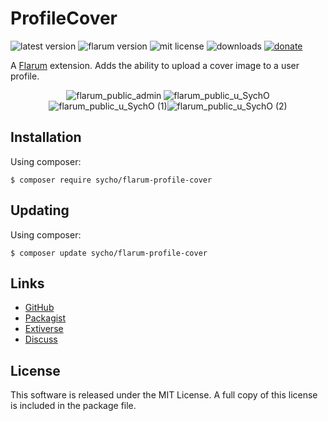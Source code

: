 # ProfileCover
![latest version](https://img.shields.io/github/release/SychO9/flarum-profile-cover.svg?style=flat-square)
![flarum version](https://img.shields.io/badge/flarum-%5E0.1.0--beta.15-%23e7742e?style=flat-square)
![mit license](https://img.shields.io/badge/license-MIT-green.svg?style=flat-square&color=green)
![downloads](https://img.shields.io/packagist/dt/sycho/flarum-profile-cover?color=%23f28d1a&style=flat-square)
[![donate](https://img.shields.io/badge/donate-buy%20me%20a%20coffee-%23ffde39?style=flat-square)](https://www.buymeacoffee.com/sycho)

A [Flarum](http://flarum.org/) extension. Adds the ability to upload a cover image to a user profile.

<p align=center>
<img alt="flarum_public_admin" src="https://user-images.githubusercontent.com/20267363/88463990-f186dc00-ceae-11ea-9446-9fd5c5ad40ee.png" /> <img alt="flarum_public_u_SychO" src="https://user-images.githubusercontent.com/20267363/88463974-c7351e80-ceae-11ea-8253-8145e5d98341.png"/><img alt="flarum_public_u_SychO (1)" src="https://user-images.githubusercontent.com/20267363/88463975-c8664b80-ceae-11ea-8b56-8a6859098fe6.png"/><img alt="flarum_public_u_SychO (2)" src="https://user-images.githubusercontent.com/20267363/88463976-cac8a580-ceae-11ea-98ca-3eb43a7d4aff.png"/>
</p>

## Installation
Using composer:
```gitattributes
$ composer require sycho/flarum-profile-cover
```

## Updating
Using composer:
```gitattributes
$ composer update sycho/flarum-profile-cover
```

## Links
* [GitHub](https://github.com/SychO9/flarum-profile-cover)
* [Packagist](https://packagist.org/packages/sycho/flarum-profile-cover)
* [Extiverse](https://extiverse.com/extension/sycho/flarum-profile-cover)
* [Discuss](https://discuss.flarum.org/d/23437-profile-cover)

## License
This software is released under the MIT License. A full copy of this license is included in the package file.
